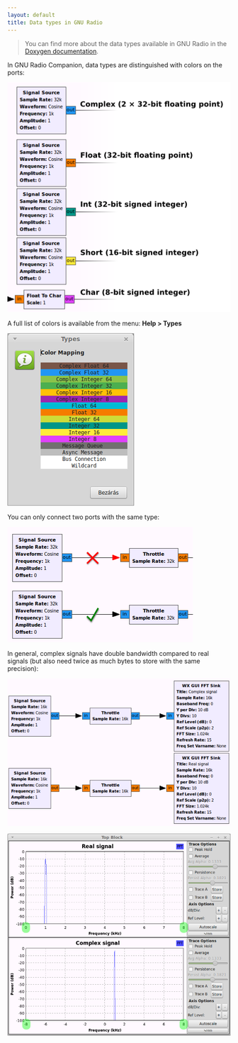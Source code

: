 ```yaml
---
layout: default
title: Data types in GNU Radio
---
```


> You can find more about the data types available in GNU Radio in the [Doxygen documentation](http://gnuradio.org/doc/doxygen/gnuradio-runtime_2include_2gnuradio_2types_8h.html). 

In GNU Radio Companion, data types are distinguished with colors on the ports:

![Port types](images/types.png)

A full list of colors is available from the menu: **Help > Types**

![Port colors](images/types-window.png)

You can only connect two ports with the same type:

![Same type ports can be connected](images/ports-connect.png)

In general, complex signals have double bandwidth compared to real signals (but also need twice as much bytes to store with the same precision):

![Complex vs Float](images/complex-vs-float-graph.png)

![Complex vs Float](images/complex-vs-float-run.png)





